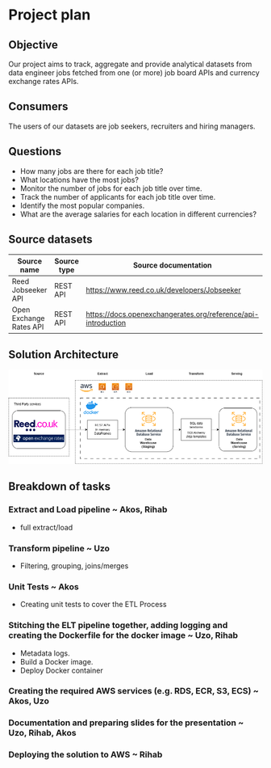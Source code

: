 # Project plan 

## Objective 
Our project aims to track, aggregate and provide analytical datasets from data engineer jobs fetched from one (or more) job board APIs and currency exchange rates APIs.

## Consumers 
The users of our datasets are job seekers, recruiters and hiring managers.

## Questions 
 - How many jobs are there for each job title?
 - What locations have the most jobs?
 - Monitor the number of jobs for each job title over time.
 - Track the number of applicants for each job title over time.
 - Identify the most popular companies.
 - What are the average salaries for each location in different currencies?

## Source datasets 

| Source name | Source type | Source documentation |
| - | - | - |
| Reed Jobseeker API| REST API | https://www.reed.co.uk/developers/Jobseeker | 
| Open Exchange Rates API | REST API | https://docs.openexchangerates.org/reference/api-introduction | 




## Solution Architecture

![images/architecture.png](images/architecture.png)

## Breakdown of tasks 

### Extract and Load pipeline ~ Akos, Rihab
- full extract/load
### Transform pipeline ~ Uzo
- Filtering, grouping, joins/merges
### Unit Tests ~ Akos 
- Creating unit tests to cover the ETL Process

### Stitching the ELT pipeline together, adding logging and creating the Dockerfile for the docker image ~ Uzo, Rihab
-  Metadata logs.
-  Build a Docker image.
-  Deploy Docker container
### Creating the required AWS services (e.g. RDS, ECR, S3, ECS) ~ Akos, Uzo

### Documentation and preparing slides for the presentation ~ Uzo, Rihab, Akos

### Deploying the solution to AWS ~ Rihab
